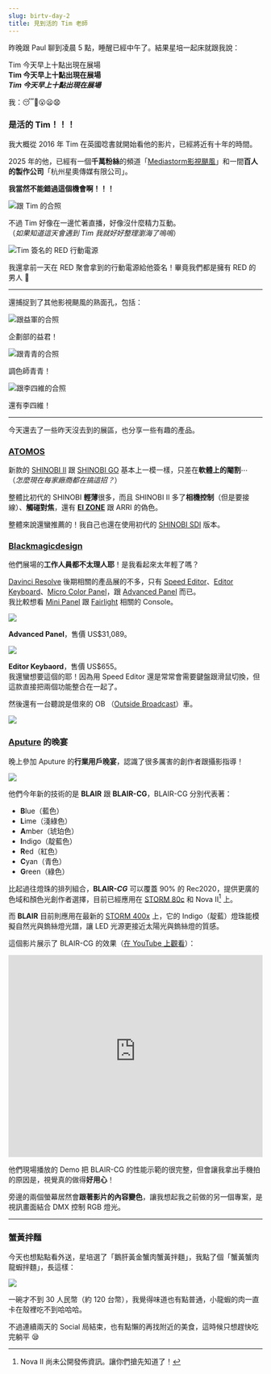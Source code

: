 ```yaml
---
slug: birtv-day-2
title: 見到活的 Tim 老師
---
```

昨晚跟 Paul 聊到凌晨 5 點，睡醒已經中午了。結果星培一起床就跟我說：

Tim 今天早上十點出現在展場  
**Tim 今天早上十點出現在展場**  
_**Tim 今天早上十點出現在展場**_

我：😴🥱😮😦😧

<!-- truncate -->

### 是活的 Tim！！！

我大概從 2016 年 Tim 在英國唸書就開始看他的影片，已經將近有十年的時間。

2025 年的他，已經有一個**千萬粉絲**的頻道「[Mediastorm影視颶風](https://www.ysjf.com/)」和一間**百人的製作公司**「杭州星奧傳媒有限公司」。

**我當然不能錯過這個機會啊！！！**

![跟 Tim 的合照](2025-07-24-tim.jpg)

不過 Tim 好像在一邊忙著直播，好像沒什麼精力互動。  
（_如果知道這天會遇到 Tim 我就好好整理瀏海了嗚嗚_）

![Tim 簽名的 RED 行動電源](2025-07-24-red-power-bank.jpg)

我還拿前一天在 RED 聚會拿到的行動電源給他簽名！畢竟我們都是擁有 RED 的男人 🤪

---

還捕捉到了其他影視颶風的熟面孔，包括：

![跟益軍的合照](2025-07-24-stormcrew-2.jpg)

企劃部的益君！

![跟青青的合照](2025-07-24-stormcrew-1.jpg)

調色師青青！

![跟李四維的合照](2025-07-24-stormcrew-3.jpg)

還有李四維！

---

今天還去了一些昨天沒去到的展區，也分享一些有趣的產品。

### [ATOMOS](https://www.atomos.com/)

新款的 [SHINOBI II](https://www.atomos.com/explore/shinobi-2/) 跟 [SHINOBI GO](https://www.atomos.com/explore/shinobi-go/) 基本上一模一樣，只差在**軟體上的閹割**⋯  
（_怎麼現在每家廠商都在搞這招？_）

整體比初代的 SHINOBI **輕薄**很多，而且 SHINOBI II 多了**相機控制**（但是要接線）、**觸碰對焦**，還有 [**EI ZONE**](https://www.elzonesystem.com/) 跟 ARRI 的偽色。

整體來說還蠻推薦的！我自己也還在使用初代的 [SHINOBI SDI](https://www.bhphotovideo.com/c/product/1470081-REG/atomos_atomshbs01_shinobi_5_3g_sdi.html) 版本。

### [Blackmagicdesign](https://www.blackmagicdesign.com/)

他們展場的**工作人員都不太理人耶**！是我看起來太年輕了嗎？

[Davinci Resolve](https://www.blackmagicdesign.com/products/davinciresolve) 後期相關的產品展的不多，只有 [Speed Editor](https://www.blackmagicdesign.com/products/davinciresolve/techspecs/W-DRE-13)、[Editor Keyboard](https://www.blackmagicdesign.com/products/davinciresolve/techspecs/W-DRE-12)、[Micro Color Panel](https://www.blackmagicdesign.com/products/davinciresolve/techspecs/W-DRE-16)，跟 [Advanced Panel](https://www.blackmagicdesign.com/products/davinciresolve/techspecs/W-DRE-06) 而已。  
我比較想看 [Mini Panel](https://www.blackmagicdesign.com/products/davinciresolve/techspecs/W-DRE-09) 跟 [Fairlight](https://www.blackmagicdesign.com/products/davinciresolve/fairlight) 相關的 Console。

![](2025-07-24-advanced-panel.jpeg)

**Advanced Panel**，售價 US$31,089。

![](2025-07-24-editor-keyboard.jpeg)

**Editor Keybaord**，售價 US$655。  
我還蠻想要這個的耶！因為用 Speed Editor 還是常常會需要鍵盤跟滑鼠切換，但這款直接把兩個功能整合在一起了。

然後還有一台聽說是借來的 OB （[Outside Broadcast](https://en.wikipedia.org/wiki/Outside_broadcasting)）車。

![](2025-07-24-ob-truck.jpeg)

### [Aputure](https://aputure.com/) 的晚宴

晚上參加 Aputure 的**行業用戶晚宴**，認識了很多厲害的創作者跟攝影指導！

![](2025-07-24-aputure.jpeg)

他們今年新的技術的是 **BLAIR** 跟 **BLAIR-CG**，BLAIR-CG 分別代表著：

- **B**lue（藍色）
- **L**ime（淺綠色）
- **A**mber（琥珀色）
- **I**ndigo（靛藍色）
- **R**ed（紅色）
- **C**yan（青色）
- **G**reen（綠色）

比起過往燈珠的排列組合，**BLAIR-_CG_** 可以覆蓋 90% 的 Rec2020，提供更廣的色域和顏色光創作者選擇，目前已經應用在 [STORM 80c](https://aputure.com/products/storm-80c) 和 Nova II[^1] 上。

而 **BLAIR** 目前則應用在最新的 [STORM 400x](https://aputure.com/products/storm-400x) 上，它的 Indigo（靛藍）燈珠能模擬自然光與鎢絲燈光譜，讓 LED 光源更接近太陽光與鎢絲燈的質感。

這個影片展示了 BLAIR-CG 的效果（[在 YouTube 上觀看](https://www.youtube.com/watch?v=影片ID)）：

<iframe
  class="custom-iframe"
  width="100%"
  height="400"
  src="https://www.youtube-nocookie.com/embed/lPRpeiU6dLY?modestbranding=1&rel=0"
  title="Aputure Blair-CG Launch | Live Event Lighting Demo"
  frameborder="0"
  allow="accelerometer; autoplay; clipboard-write; encrypted-media; gyroscope; picture-in-picture"
  allowfullscreen>
</iframe>

他們現場播放的 Demo 把 BLAIR-CG 的性能示範的很完整，但會讓我拿出手機拍的原因是，視覺真的做得**好用心**！

旁邊的兩個螢幕居然會**跟著影片的內容變色**，讓我想起我之前做的另一個專案，是視訊畫面結合 DMX 控制 RGB 燈光。

---

### 蟹黃拌麵

今天也想點點看外送，星培選了「鵝肝黃金蟹肉蟹黃拌麵」，我點了個「蟹黃蟹肉龍蝦拌麵」，長這樣：

![](2025-07-24-crab-roe-noodle.jpg)

一碗才不到 30 人民幣（約 120 台幣），我覺得味道也有點普通，小龍蝦的肉一直卡在殼裡吃不到哈哈哈。

不過連續兩天的 Social 局結束，也有點懶的再找附近的美食，這時候只想趕快吃完躺平 😪

[^1]: Nova II 尚未公開發佈資訊。讓你們搶先知道了！
